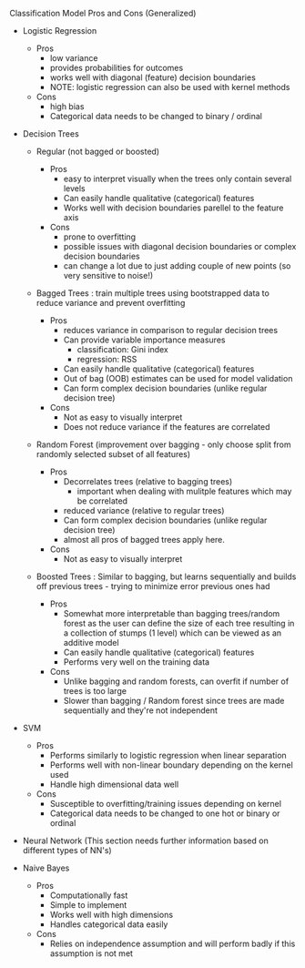 Classification Model Pros and Cons (Generalized)

* Logistic Regression
	* Pros
		* low variance
		* provides probabilities for outcomes
		* works well with diagonal (feature) decision boundaries
		* NOTE: logistic regression can also be used with kernel methods
	* Cons
		* high bias
		* Categorical data needs to be changed to binary / ordinal

* Decision Trees
	* Regular (not bagged or boosted)
		* Pros
			* easy to interpret visually when the trees only
				contain several levels
			* Can easily handle qualitative (categorical) features
			* Works well with decision boundaries parellel to the feature axis
		* Cons
			* prone to overfitting
			* possible issues with diagonal decision boundaries or complex decision boundaries
			* can change a lot due to just adding couple of new points (so very sensitive to noise!)  
			
	* Bagged Trees : train multiple trees using bootstrapped data
		to reduce variance and prevent overfitting 
		* Pros
			* reduces variance in comparison to regular decision trees
			* Can provide variable importance measures
				* classification: Gini index
				* regression: RSS
			* Can easily handle qualitative (categorical) features
			* Out of bag (OOB) estimates can be used for model validation
			* Can form complex decision boundaries (unlike regular decision tree)
		* Cons
			* Not as easy to visually interpret
			* Does not reduce variance if the features are correlated    
			
	* Random Forest (improvement over bagging - only choose split from randomly selected subset of all features)
		* Pros
			* Decorrelates trees (relative to bagging trees)
				* important when dealing with mulitple features which may be correlated
			* reduced variance (relative to regular trees)
			* Can form complex decision boundaries (unlike regular decision tree)
			* almost all pros of bagged trees apply here.
		* Cons
			* Not as easy to visually interpret


	* Boosted Trees : Similar to bagging, but learns sequentially and builds off
		previous trees - trying to minimize error previous ones had
		* Pros
			* Somewhat more interpretable than bagging trees/random forest
				as the user can define the size of each tree resulting in 
				a collection of stumps (1 level) which can be viewed as an additive model
			* Can easily handle qualitative (categorical) features
			* Performs very well on the training data
		* Cons
			* Unlike bagging and random forests, can overfit if number of trees is too large
			* Slower than bagging / Random forest since trees are made sequentially and they're not independent

* SVM
	* Pros
		* Performs similarly to logistic regression when linear separation
		* Performs well with non-linear boundary depending on the kernel used
		* Handle high dimensional data well
	* Cons
		* Susceptible to overfitting/training issues depending on kernel
		* Categorical data needs to be changed to one hot or binary or ordinal


* Neural Network (This section needs further information based on 
	different types of NN's)


* Naive Bayes
	* Pros
		* Computationally fast
		* Simple to implement
		* Works well with high dimensions
		* Handles categorical data easily
	* Cons
		* Relies on independence assumption and will perform 
			badly if this assumption is not met
